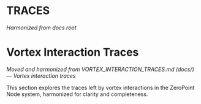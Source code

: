 # TRACES

*Harmonized from docs root*

# Vortex Interaction Traces

*Moved and harmonized from VORTEX_INTERACTION_TRACES.md (docs/) — Vortex interaction traces*

This section explores the traces left by vortex interactions in the ZeroPoint Node system, harmonized for clarity and completeness.

<!-- (Insert harmonized content here) --> 